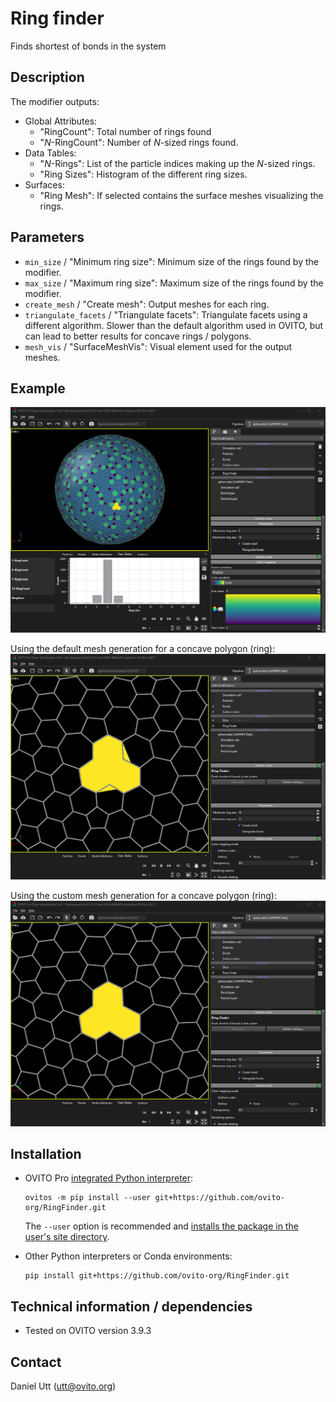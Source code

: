 # Ring finder
Finds shortest of bonds in the system

## Description
The modifier outputs:
  - Global Attributes:
    - "RingCount": Total number of rings found
    - "*N*-RingCount": Number of *N*-sized rings found.
  - Data Tables:
    - "*N*-Rings": List of the particle indices making up the *N*-sized rings.
    - "Ring Sizes": Histogram of the different ring sizes.
  - Surfaces: 
    - "Ring Mesh": If selected contains the surface meshes visualizing the rings.

## Parameters 
- `min_size` / "Minimum ring size": Minimum size of the rings found by the modifier.
- `max_size` / "Maximum ring size": Maximum size of the rings found by the modifier.
- `create_mesh` / "Create mesh": Output meshes for each ring.
- `triangulate_facets` / "Triangulate facets": Triangulate facets using a different algorithm. Slower than the default algorithm used in OVITO, but can lead to better results for concave rings / polygons.
- `mesh_vis` / "SurfaceMeshVis": Visual element used for the output meshes.  

## Example

![Example 01](examples/example_01.png)

Using the default mesh generation for a concave polygon (ring):
![Example 01](examples/example_02.png)

Using the custom mesh generation for a concave polygon (ring):
![Example 01](examples/example_03.png)

## Installation
- OVITO Pro [integrated Python interpreter](https://docs.ovito.org/python/introduction/installation.html#ovito-pro-integrated-interpreter):
  ```
  ovitos -m pip install --user git+https://github.com/ovito-org/RingFinder.git
  ``` 
  The `--user` option is recommended and [installs the package in the user's site directory](https://pip.pypa.io/en/stable/user_guide/#user-installs).

- Other Python interpreters or Conda environments:
  ```
  pip install git+https://github.com/ovito-org/RingFinder.git
  ```

## Technical information / dependencies
- Tested on OVITO version 3.9.3

## Contact
Daniel Utt (utt@ovito.org)
